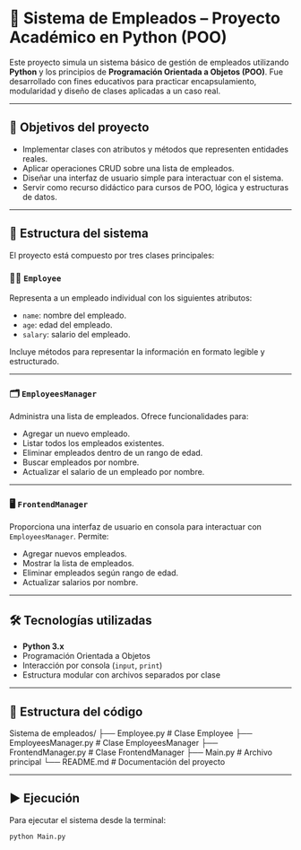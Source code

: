 # 🧾 Sistema de Empleados – Proyecto Académico en Python (POO)

Este proyecto simula un sistema básico de gestión de empleados utilizando **Python** y los principios de **Programación Orientada a Objetos (POO)**. Fue desarrollado con fines educativos para practicar encapsulamiento, modularidad y diseño de clases aplicadas a un caso real.

---

## 🎯 Objetivos del proyecto

- Implementar clases con atributos y métodos que representen entidades reales.
- Aplicar operaciones CRUD sobre una lista de empleados.
- Diseñar una interfaz de usuario simple para interactuar con el sistema.
- Servir como recurso didáctico para cursos de POO, lógica y estructuras de datos.

---

## 🧠 Estructura del sistema

El proyecto está compuesto por tres clases principales:

### 🧍‍♂️ `Employee`
Representa a un empleado individual con los siguientes atributos:

- `name`: nombre del empleado.
- `age`: edad del empleado.
- `salary`: salario del empleado.

Incluye métodos para representar la información en formato legible y estructurado.

---

### 🗂️ `EmployeesManager`
Administra una lista de empleados. Ofrece funcionalidades para:

- Agregar un nuevo empleado.
- Listar todos los empleados existentes.
- Eliminar empleados dentro de un rango de edad.
- Buscar empleados por nombre.
- Actualizar el salario de un empleado por nombre.

---

### 🖥️ `FrontendManager`
Proporciona una interfaz de usuario en consola para interactuar con `EmployeesManager`. Permite:

- Agregar nuevos empleados.
- Mostrar la lista de empleados.
- Eliminar empleados según rango de edad.
- Actualizar salarios por nombre.

---

## 🛠️ Tecnologías utilizadas

- **Python 3.x**
- Programación Orientada a Objetos
- Interacción por consola (`input`, `print`)
- Estructura modular con archivos separados por clase

---

## 📁 Estructura del código
Sistema de empleados/ ├── Employee.py # Clase Employee ├── EmployeesManager.py # Clase EmployeesManager ├── FrontendManager.py # Clase FrontendManager ├── Main.py # Archivo principal └── README.md # Documentación del proyecto

---

## ▶️ Ejecución

Para ejecutar el sistema desde la terminal:

```bash
python Main.py

